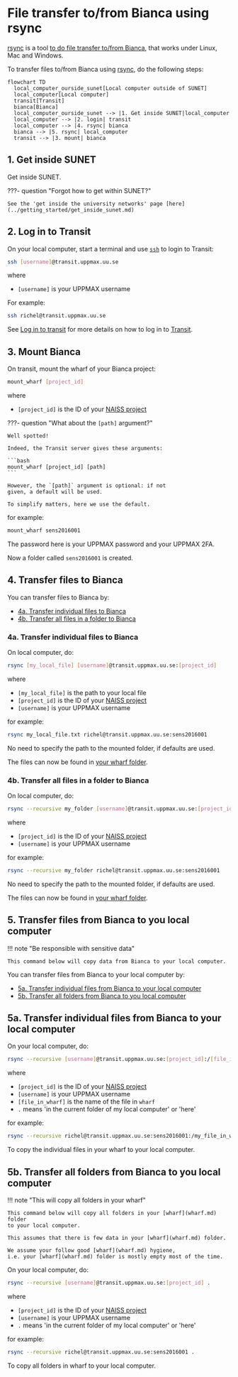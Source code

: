 # File transfer to/from Bianca using rsync

[rsync](../software/rsync.md) is a tool [to do file transfer to/from Bianca](transfer_bianca.md),
that works under Linux, Mac and Windows.

To transfer files to/from Bianca using [rsync](../software/rsync.md), do the following steps:

```mermaid
flowchart TD
  local_computer_ourside_sunet[Local computer outside of SUNET]
  local_computer[Local computer]
  transit[Transit]
  bianca[Bianca]
  local_computer_ourside_sunet --> |1. Get inside SUNET|local_computer
  local_computer --> |2. login| transit
  local_computer --> |4. rsync| bianca
  bianca --> |5. rsync| local_computer
  transit --> |3. mount| bianca
```

## 1. Get inside SUNET

Get inside SUNET.

???- question "Forgot how to get within SUNET?"

    See the 'get inside the university networks' page [here](../getting_started/get_inside_sunet.md)

## 2. Log in to Transit

On your local computer, start a terminal and use [`ssh`](../software/ssh.md) to login to Transit:

```bash
ssh [username]@transit.uppmax.uu.se
```

where

- `[username]` is your UPPMAX username

For example:

```bash
ssh richel@transit.uppmax.uu.se
```

See [Log in to transit](login_transit.md) for more details
on how to log in to [Transit](transit.md).

## 3. Mount Bianca

On transit, mount the wharf of your Bianca project:

```bash
mount_wharf [project_id]
```

where

- `[project_id]` is the ID of your [NAISS project](../getting_started/project.md)


???- question "What about the `[path]` argument?"

    Well spotted!

    Indeed, the Transit server gives these arguments:

    ```bash
    mount_wharf [project_id] [path]
    ```

    However, the `[path]` argument is optional: if not
    given, a default will be used. 
    
    To simplify matters, here we use the default.

for example:

```bash
mount_wharf sens2016001
```

The password here is your UPPMAX password and your UPPMAX 2FA.

Now a folder called `sens2016001` is created.

## 4. Transfer files to Bianca

You can transfer files to Bianca by:

- [4a. Transfer individual files to Bianca](#4a-transfer-individual-files-to-bianca)
- [4b. Transfer all files in a folder to Bianca](#4b-transfer-all-files-in-a-folder-to-bianca)

### 4a. Transfer individual files to Bianca

On local computer, do:

```bash
rsync [my_local_file] [username]@transit.uppmax.uu.se:[project_id]
```

where

- `[my_local_file]` is the path to your local file
- `[project_id]` is the ID of your [NAISS project](../getting_started/project.md)
- `[username]` is your UPPMAX username

for example:

```bash
rsync my_local_file.txt richel@transit.uppmax.uu.se:sens2016001
```

No need to specify the path to the mounted folder, if defaults are used.

The files can now be found in [your wharf folder](wharf.md).


### 4b. Transfer all files in a folder to Bianca

On local computer, do:

```bash
rsync --recursive my_folder [username]@transit.uppmax.uu.se:[project_id]
```

where

- `[project_id]` is the ID of your [NAISS project](../getting_started/project.md)
- `[username]` is your UPPMAX username

for example:

```bash
rsync --recursive my_folder richel@transit.uppmax.uu.se:sens2016001
```

No need to specify the path to the mounted folder, if defaults are used.

The files can now be found in [your wharf folder](wharf.md).

## 5. Transfer files from Bianca to you local computer

!!! note "Be responsible with sensitive data"

    This command below will copy data from Bianca to your local computer.

You can transfer files from Bianca to your local computer by:

- [5a. Transfer individual files from Bianca to your local computer](#5a-transfer-individual-files-from-bianca-to-your-local-computer)
- [5b. Transfer all folders from Bianca to you local computer](#5b-transfer-all-folders-from-bianca-to-you-local-computer)

## 5a. Transfer individual files from Bianca to your local computer

On your local computer, do:

```bash
rsync --recursive [username]@transit.uppmax.uu.se:[project_id]:/[file_in_wharf] .
```

where

- `[project_id]` is the ID of your [NAISS project](../getting_started/project.md)
- `[username]` is your UPPMAX username
- `[file_in_wharf]` is the name of the file in `wharf`
- `.` means 'in the current folder of my local computer' or 'here'

for example:

```bash
rsync --recursive richel@transit.uppmax.uu.se:sens2016001:/my_file_in_wharf.txt .
```

To copy the individual files in your wharf to your local computer.

## 5b. Transfer all folders from Bianca to you local computer

!!! note "This will copy all folders in your wharf"

    This command below will copy all folders in your [wharf](wharf.md) folder
    to your local computer.

    This assumes that there is few data in your [wharf](wharf.md) folder.

    We assume your follow good [wharf](wharf.md) hygiene, 
    i.e. your [wharf](wharf.md) folder is mostly empty most of the time.

On your local computer, do:

```bash
rsync --recursive [username]@transit.uppmax.uu.se:[project_id] .
```

where

- `[project_id]` is the ID of your [NAISS project](../getting_started/project.md)
- `[username]` is your UPPMAX username
- `.` means 'in the current folder of my local computer' or 'here'

for example:

```bash
rsync --recursive richel@transit.uppmax.uu.se:sens2016001 .
```

To copy all folders in wharf to your local computer.
